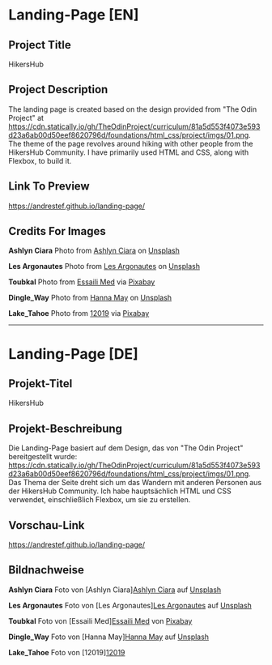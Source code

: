 # Landing-Page [EN]

## Project Title

HikersHub

## Project Description

The landing page is created based on the design provided from "The Odin Project" at https://cdn.statically.io/gh/TheOdinProject/curriculum/81a5d553f4073e593d23a6ab00d50eef8620796d/foundations/html_css/project/imgs/01.png. The theme of the page revolves around hiking with other people from the HikersHub Community. I have primarily used HTML and CSS, along with Flexbox, to build it.

## Link To Preview

https://andrestef.github.io/landing-page/

## Credits For Images

**Ashlyn Ciara** Photo from [Ashlyn Ciara](https://unsplash.com/de/@ashlynciara?utm_content=creditCopyText&utm_medium=referral&utm_source=unsplash) on [Unsplash](https://unsplash.com/de/fotos/i-LC8EF-55Q?utm_content=creditCopyText&utm_medium=referral&utm_source=unsplash)

**Les Argonautes** Photo from [Les Argonautes](https://unsplash.com/de/@lesargonautes?utm_content=creditCopyText&utm_medium=referral&utm_source=unsplash) on [Unsplash](https://unsplash.com/de/fotos/2mMrxyI13QU?utm_content=creditCopyText&utm_medium=referral&utm_source=unsplash)

**Toubkal** Photo from [Essaili Med](https://pixabay.com/users/simomed-3277263/?utm_source=link-attribution&amp;utm_medium=referral&amp;utm_campaign=image&amp;content=7278422) via [Pixabay](https://pixabay.com//?link-attribution&amp;utm_medium=referral&amp;utm_campaign=image&amp;content=7278422)

**Dingle_Way** Photo from [Hanna May](https://unsplash.com/de/@hanna405?utm_content=creditCopyText&utm_medium=referral&utm_source=unsplash) on [Unsplash](https://unsplash.com/de/fotos/W7-Qi9qz5QM?utm_content=creditCopyText&utm_medium=referral&utm_source=unsplash)

**Lake_Tahoe** Photo from [12019](https://pixabay.com/users/12019-12019/?utm_source=link-attribution&amp;utm_medium=referral&amp;utm_campaign=image&amp;content=1591339) via [Pixabay](https://pixabay.com//?link-attribution&amp;utm_medium=referral&amp;utm_campaign=image&amp;content=1591339)


--------------------------------------------------------------------------------------------------------------------------------------------------------------------------------------------------------------------------------------------------------------------------




# Landing-Page [DE]

## Projekt-Titel

HikersHub

## Projekt-Beschreibung

Die Landing-Page basiert auf dem Design, das von "The Odin Project" bereitgestellt wurde: https://cdn.statically.io/gh/TheOdinProject/curriculum/81a5d553f4073e593d23a6ab00d50eef8620796d/foundations/html_css/project/imgs/01.png. Das Thema der Seite dreht sich um das Wandern mit anderen Personen aus der HikersHub Community. Ich habe hauptsächlich HTML und CSS verwendet, einschließlich Flexbox, um sie zu erstellen.

## Vorschau-Link

https://andrestef.github.io/landing-page/

## Bildnachweise

**Ashlyn Ciara** Foto von [Ashlyn Ciara]<a href="https://unsplash.com/de/@ashlynciara?utm_content=creditCopyText&utm_medium=referral&utm_source=unsplash">Ashlyn Ciara</a> auf <a href="https://unsplash.com/de/fotos/i-LC8EF-55Q?utm_content=creditCopyText&utm_medium=referral&utm_source=unsplash">Unsplash</a>

**Les Argonautes** Foto von [Les Argonautes]<a href="https://unsplash.com/de/@lesargonautes?utm_content=creditCopyText&utm_medium=referral&utm_source=unsplash">Les Argonautes</a> auf <a href="https://unsplash.com/de/fotos/2mMrxyI13QU?utm_content=creditCopyText&utm_medium=referral&utm_source=unsplash">Unsplash</a>

**Toubkal** Foto von [Essaili Med]<a href="https://pixabay.com/users/simomed-3277263/?utm_source=link-attribution&utm_medium=referral&utm_campaign=image&utm_content=7278422">Essaili Med</a> von <a href="https://pixabay.com//?utm_source=link-attribution&utm_medium=referral&utm_campaign=image&utm_content=7278422">Pixabay</a>

**Dingle_Way** Foto von [Hanna May]<a href="https://unsplash.com/de/@hanna405?utm_content=creditCopyText&utm_medium=referral&utm_source=unsplash">Hanna May</a> auf <a href="https://unsplash.com/de/fotos/W7-Qi9qz5QM?utm_content=creditCopyText&utm_medium=referral&utm_source=unsplash">Unsplash</a>

**Lake_Tahoe** Foto von [12019]<a href="https://pixabay.com/users/12019-12019/?utm_source=link-attribution&utm_medium=referral&utm_campaign=image&ut">12019</a>
